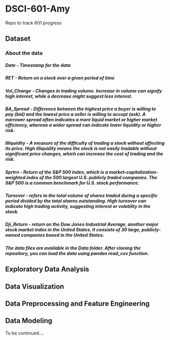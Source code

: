 # DSCI-601-Amy
Repo to track 601 progress

## Dataset


### About the data

##### Date - Timestamp for the data

##### RET - Return on a stock over a given period of time

##### Vol_Change - Changes in trading volume. Increase in volume can signify high interest, while a decrease might suggest less interest.

##### BA_Spread - Difference between the highest price a buyer is willing to pay (bid) and the lowest price a seller is willing to accept (ask). A narrower spread often indicates a more liquid market or higher market efficiency, whereas a wider spread can indicate lower liquidity or higher risk.

##### Illiquidity - A measure of the difficulty of trading a stock without affecting its price. High illiquidity means the stock is not easily tradable without significant price changes, which can increase the cost of trading and the risk.

##### Sprtrn - Return of the S&P 500 index, which is a market-capitalization-weighted index of the 500 largest U.S. publicly traded companies. The S&P 500 is a common benchmark for U.S. stock performance.

##### Turnover - refers to the total volume of shares traded during a specific period divided by the total shares outstanding. High turnover can indicate high trading activity, suggesting interest or volatility in the stock.

##### Dji_Return - return on the Dow Jones Industrial Average, another major stock market index in the United States. It consists of 30 large, publicly-owned companies based in the United States.

##### The data files are available in the Data folder. After cloning the repository, you can load the data using pandas read_csv function. 



## Exploratory Data Analysis

## Data Visualization

## Data Preprocessing and Feature Engineering

## Data Modeling 
To be continued....
